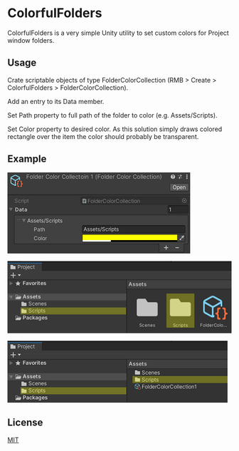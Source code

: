 # ColorfulFolders
ColorfulFolders is a very simple Unity utility to set custom colors for Project window folders.

## Usage

Crate scriptable objects of type FolderColorCollection (RMB > Create > ColorfulFolders > FolderColorCollection).

Add an entry to its Data member.

Set Path property to full path of the folder to color (e.g. Assets/Scripts).

Set Color property to desired color. As this solution simply draws colored rectangle over the item the color should probably be transparent.

## Example

![Alt text](config.png?raw=true "FolderColorCollection")

![Alt text](result1.png?raw=true "Result")

![Alt text](result2.png?raw=true "Result")

## License 
[MIT](https://choosealicense.com/licenses/mit/)